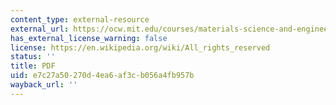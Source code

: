 ```yaml
---
content_type: external-resource
external_url: https://ocw.mit.edu/courses/materials-science-and-engineering/3-22-mechanical-behavior-of-materials-spring-2008/study-materials/cros_sectn_qustn.pdf
has_external_license_warning: false
license: https://en.wikipedia.org/wiki/All_rights_reserved
status: ''
title: PDF
uid: e7c27a50-270d-4ea6-af3c-b056a4fb957b
wayback_url: ''
---
```

